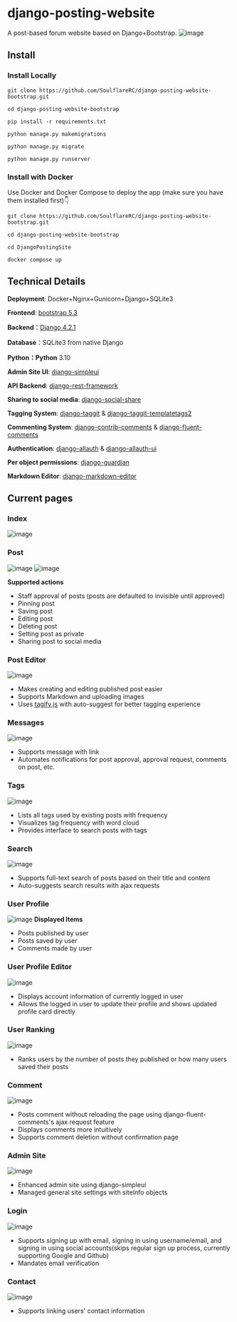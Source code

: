 #  django-posting-website
A post-based forum website based on Django+Bootstrap. 
![image](demo/demo.png)
## Install
### Install Locally
```
git clone https://github.com/SoulflareRC/django-posting-website-bootstrap.git

cd django-posting-website-bootstrap

pip install -r requirements.txt

python manage.py makemigrations

python manage.py migrate

python manage.py runserver
```
### Install with Docker 
Use Docker and Docker Compose to deploy the app (make sure you have them installed first)👇
```
git clone https://github.com/SoulflareRC/django-posting-website-bootstrap.git

cd django-posting-website-bootstrap

cd DjangoPostingSite

docker compose up
```

## Technical Details
**Deployment**: Docker+Nginx+Gunicorn+Django+SQLite3

**Frontend**: [bootstrap 5.3](https://getbootstrap.com/)

**Backend**：[Django 4.2.1](https://www.djangoproject.com/)
 
**Database**：SQLite3 from native Django

**Python：Python** 3.10

**Admin Site UI**: [django-simpleui](https://github.com/newpanjing/simpleui)

**API Backend**: [django-rest-framework](https://github.com/encode/django-rest-framework)

**Sharing to social media**: [django-social-share](https://github.com/fcurella/django-social-share)

**Tagging System**: [django-taggit](https://github.com/jazzband/django-taggit) & [django-taggit-templatetags2](https://github.com/fizista/django-taggit-templatetags2)

**Commenting System**: [django-contrib-comments](https://github.com/django/django-contrib-comments) & [django-fluent-comments](https://github.com/django-fluent/django-fluent-comments)

**Authentication**: [django-allauth](https://github.com/pennersr/django-allauth) & [django-allauth-ui](https://github.com/danihodovic/django-allauth-ui)

**Per object permissions**: [django-guardian](https://github.com/django-guardian/django-guardian)

**Markdown Editor**: [django-markdown-editor](https://github.com/agusmakmun/django-markdown-editor)


## Current pages 

### Index
![image](demo/index-1.png)

### Post 
![image](demo/post-1.png)
![image](demo/post-2.png)

**Supported actions**
- Staff approval of posts (posts are defaulted to invisible until approved) 
- Pinning post
- Saving post
- Editing post
- Deleting post
- Setting post as private
- Sharing post to social media

### Post Editor
![image](demo/post-edit-1.png)
- Makes creating and editing published post easier
- Supports Markdown and uploading images 
- Uses [tagify.js](https://github.com/yairEO/tagify) with auto-suggest for better tagging experience  

### Messages
![image](demo/inbox-1.png) 
- Supports message with link
- Automates notifications for post approval, approval request, comments on post, etc.

### Tags 
![image](demo/tags-1.png)
- Lists all tags used by existing posts with frequency
- Visualizes tag frequency with word cloud
- Provides interface to search posts with tags


### Search
![image](demo/search-1.png)
- Supports full-text search of posts based on their title and content
- Auto-suggests search results with ajax requests

### User Profile
![image](demo/profile-1.png)
**Displayed Items**
- Posts published by user
- Posts saved by user
- Comments made by user

### User Profile Editor
![image](demo/profile-update-1.png)
- Displays account information of currently logged in user
- Allows the logged in user to update their profile and shows updated profile card directly

### User Ranking 
![image](demo/ranking-1.png)
- Ranks users by the number of posts they published or how many users saved their posts

### Comment 
![image](demo/comment-1.png)
- Posts comment without reloading the page using django-fluent-comments's ajax request feature
- Displays comments more intuitively
- Supports comment deletion without confirmation page 

### Admin Site
![image](demo/admin-1.png)
- Enhanced admin site using django-simpleui
- Managed general site settings with siteInfo objects  

### Login
![image](demo/login-1.png)
- Supports signing up with email, signing in using username/email, and signing in using social accounts(skips regular sign up process, currently supporting Google and Github)
- Mandates email verification 

### Contact 
![image](demo/contact-1.png)
- Supports linking users' contact information
